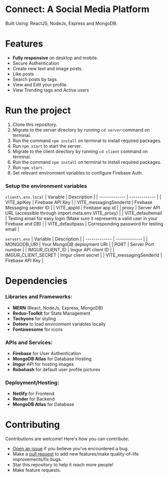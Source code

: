 # Connect: A Social Media Platform
Built Using: ReactJS, NodeJs, Express and MongoDB.

# Features
- **Fully responsive** on desktop and mobile.
- Secure Authentication
- Create new text and image posts.
- Like posts
- Search posts by tags.
- View and Edit your profile.
- View Trending tags and Active users

# Run the project
1. Clone this repository.
2. Migrate to the server directory by running `cd server` command on terminal.
3. Run the command `npm install` on terminal to install required packages.
4. Run `npm start` to start the server.
2. Migrate to the client directory by running `cd client` command on terminal.
3. Run the command `npm install` on terminal to install required packages.
4. Run `npm start`.
5. Set relevant environment variables to configure Firebase Auth.

### Setup the environment variables
`client\.env.local`
| Variable  | Description |
| ------------- | ------------- |
| VITE_apiKey  | Firebase API Key  |
| VITE_messagingSenderId  | Firebase Messaging sender ID  |
| VITE_appId  | Firebase app id  |
| proxy  | Server API URL (accessible through import.meta.env.VITE_proxy)  |
| VITE_defaultemail  | Testing email for easy login (Make sure it represents a valid user in your Firebase and DB) |
| VITE_defaultpass  | Corresponding password for testing email  |

`server\.env`
| Variable  | Description |
| ------------- | ------------- |
| MONGODB_URI  | Your MongoDB deployment URI  |
| PORT  | Server Port number  |
| IMGUR_CLIENT_ID  | Imgur API client ID  |
| IMGUR_CLIENT_SECRET  | Imgur client secret  |
| VITE_messagingSenderId  | Firebase API Key  |

# Dependencies
### Libraries and Frameworks:
- **MERN** (React, NodeJs, Express, MongoDB)
- **Redux-Toolkit** for State Management
- **Tachyons** for styling
- **Dotenv** to load environment variables locally
- **Fontawesome** for icons

### APIs and Services:
- **Firebase** for User Authentication
- **MongoDB Atlas** for Database Hosting
- **Imgur** API for hosting images
- **Robohash** for default user profile pictures

### Deployment/Hosting:
- **Netlify** for Frontend
- **Render** for Backend
- **MongoDB Atlas** for Database

# Contributing
Contributions are welcome! Here's how you can contribute:
- [Open an issue](https://github.com/geekananya/social-media-platform/issues/new) if you believe you've encountered a bug.
- Make a [pull request](https://github.com/geekananya/social-media-platform/fork) to add new features/make quality-of-life improvements/fix bugs.
- Star this repository to help it reach more people!
- Make feature requests.